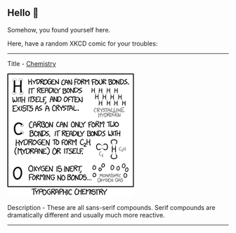## Hello 👀

Somehow, you found yourself here.

Here, have a random XKCD comic for your troubles:

-----------------------------------

Title - [Chemistry](https://xkcd.com/1442)

![Chemistry](./random_comic.png)

Description - These are all sans-serif compounds. Serif compounds are dramatically different and usually much more reactive.

-----------------------------------